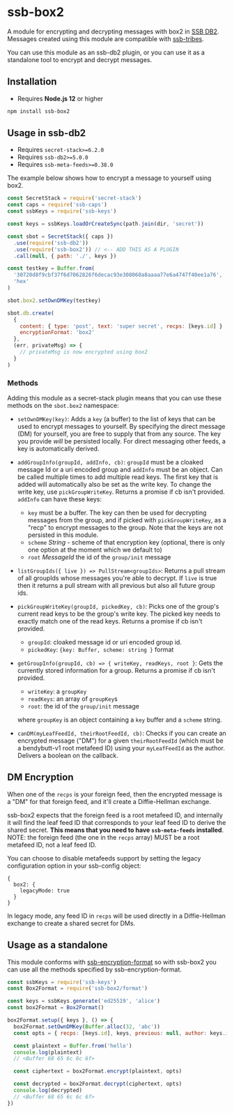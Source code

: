 <!--
SPDX-FileCopyrightText: 2021 Anders Rune Jensen

SPDX-License-Identifier: CC0-1.0
-->

# ssb-box2

A module for encrypting and decrypting messages with box2 in [SSB DB2]. Messages
created using this module are compatible with [ssb-tribes].

You can use this module as an ssb-db2 plugin, or you can use it as a standalone
tool to encrypt and decrypt messages.

## Installation

- Requires **Node.js 12** or higher

```bash
npm install ssb-box2
```

## Usage in ssb-db2

- Requires `secret-stack>=6.2.0`
- Requires `ssb-db2>=5.0.0`
- Requires `ssb-meta-feeds>=0.38.0`

The example below shows how to encrypt a message to yourself using box2.

```js
const SecretStack = require('secret-stack')
const caps = require('ssb-caps')
const ssbKeys = require('ssb-keys')

const keys = ssbKeys.loadOrCreateSync(path.join(dir, 'secret'))

const sbot = SecretStack({ caps })
  .use(require('ssb-db2'))
  .use(require('ssb-box2')) // <-- ADD THIS AS A PLUGIN
  .call(null, { path: './', keys })

const testkey = Buffer.from(
  '30720d8f9cbf37f6d7062826f6decac93e308060a8aaaa77e6a4747f40ee1a76',
  'hex'
)

sbot.box2.setOwnDMKey(testkey)

sbot.db.create(
  {
    content: { type: 'post', text: 'super secret', recps: [keys.id] }
    encryptionFormat: 'box2'
  },
  (err, privateMsg) => {
    // privateMsg is now encrypted using box2
  }
)
```

### Methods

Adding this module as a secret-stack plugin means that you can use these methods
on the `sbot.box2` namespace:

- `setOwnDMKey(key)`: Adds a `key` (a buffer) to the list of keys that can be
  used to encrypt messages to yourself. By specifying the direct message (DM)
  for yourself, you are free to supply that from any source. The key you provide
  _will_ be persisted locally. For direct messaging other feeds, a key is
  automatically derived.
- `addGroupInfo(groupId, addInfo, cb)`: `groupId` must be a cloaked message Id or a uri encoded group and `addInfo` must be an object. Can be called multiple times to add multiple read keys. The first key that is added will automatically also be set as the write key. To change the write key, use `pickGroupWriteKey`. Returns a promise if cb isn't provided. `addInfo` can have these keys:
  - `key` must be a buffer. The key can then be used for decrypting messages from the group, and if picked with `pickGroupWriteKey`, as a "recp" to encrypt messages to the group. Note that the keys are not persisted in this module.
  - `scheme` _String_ - scheme of that encryption key (optional, there is only one option at the moment which we default to)
  - `root` _MessageId_ the id of the `group/init` message
- `listGroupIds({ live }) => PullStream<groupIds>`: Returns a pull stream of all groupIds whose messages you're able to decrypt. If `live` is true then it returns a pull stream with all previous but also all future group ids.
- `pickGroupWriteKey(groupId, pickedKey, cb)`: Picks one of the group's current read keys to be the group's write key. The picked key needs to exactly match one of the read keys. Returns a promise if cb isn't provided.
  - `groupId`: cloaked message id or uri encoded group id.
  - `pickedKey`: `{key: Buffer, scheme: string }` format
- `getGroupInfo(groupId, cb) => { writeKey, readKeys, root }`: Gets the currently stored information for a group. Returns a promise if cb isn't provided.

  - `writeKey`: a `groupKey`
  - `readKeys`: an array of `groupKey`s
  - `root`: the id of the `group/init` message

  where `groupKey` is an object containing a `key` buffer and a `scheme` string.

- `canDM(myLeafFeedId, theirRootFeedId, cb)`: Checks if you can create an encrypted message ("DM") for a given `theirRootFeedId` (which must be a bendybutt-v1 root metafeed ID) using your `myLeafFeedId` as the author. Delivers a boolean on the callback.

## DM Encryption

When one of the `recps` is your foreign feed, then the encrypted message is a
"DM" for that foreign feed, and it'll create a Diffie-Hellman exchange.

ssb-box2 expects that the foreign feed is a root metafeed ID, and internally it
will find the leaf feed ID that corresponds to your leaf feed ID to derive the
shared secret. **This means that you need to have `ssb-meta-feeds` installed**.
NOTE: the foreign feed (the one in the `recps` array) MUST be a root metafeed
ID, not a leaf feed ID.

You can choose to disable metafeeds support by setting the legacy configuration
option in your ssb-config object:

```
{
  box2: {
    legacyMode: true
  }
}
```

In legacy mode, any feed ID in `recps` will be used directly in a Diffie-Hellman
exchange to create a shared secret for DMs.

## Usage as a standalone

This module conforms with [ssb-encryption-format](https://github.com/ssbc/ssb-encryption-format)
so with ssb-box2 you can use all the methods specified by ssb-encryption-format.

```js
const ssbKeys = require('ssb-keys')
const Box2Format = require('ssb-box2/format')

const keys = ssbKeys.generate('ed25519', 'alice')
const box2Format = Box2Format()

box2Format.setup({ keys }, () => {
  box2Format.setOwnDMKey(Buffer.alloc(32, 'abc'))
  const opts = { recps: [keys.id], keys, previous: null, author: keys.id }

  const plaintext = Buffer.from('hello')
  console.log(plaintext)
  // <Buffer 68 65 6c 6c 6f>

  const ciphertext = box2Format.encrypt(plaintext, opts)

  const decrypted = box2Format.decrypt(ciphertext, opts)
  console.log(decrypted)
  // <Buffer 68 65 6c 6c 6f>
})
```

[ssb db2]: https://github.com/ssb-ngi-pointer/ssb-db2/
[ssb-tribes]: https://github.com/ssbc/ssb-tribes/
[ssb-keyring]: https://gitlab.com/ahau/lib/ssb-keyring/
